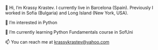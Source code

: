  👋 Hi, I’m Krassy Krastev. I currently live in Barcelona (Spain). Previously I worked in Sofia (Bulgaria) and Long Island (New York, USA).
 
 👀 I’m interested in Python
 
 🌱 I’m currently learning Python Fundamentals course in SofUni
 
 📫 You can reach me at krassykrastev@yahoo.com
 

<!---
krassykrastev/krassykrastev is a ✨ special ✨ repository because its `README.md` (this file) appears on your GitHub profile.
You can click the Preview link to take a look at your changes.
--->

